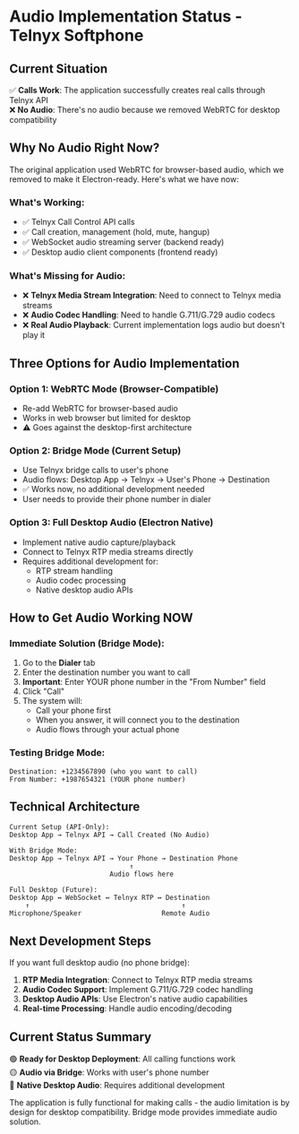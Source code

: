 # Audio Implementation Status - Telnyx Softphone

## Current Situation

✅ **Calls Work**: The application successfully creates real calls through Telnyx API  
❌ **No Audio**: There's no audio because we removed WebRTC for desktop compatibility

## Why No Audio Right Now?

The original application used WebRTC for browser-based audio, which we removed to make it Electron-ready. Here's what we have now:

### What's Working:
- ✅ Telnyx Call Control API calls
- ✅ Call creation, management (hold, mute, hangup)
- ✅ WebSocket audio streaming server (backend ready)
- ✅ Desktop audio client components (frontend ready)

### What's Missing for Audio:
- ❌ **Telnyx Media Stream Integration**: Need to connect to Telnyx media streams
- ❌ **Audio Codec Handling**: Need to handle G.711/G.729 audio codecs
- ❌ **Real Audio Playback**: Current implementation logs audio but doesn't play it

## Three Options for Audio Implementation

### Option 1: WebRTC Mode (Browser-Compatible)
- Re-add WebRTC for browser-based audio
- Works in web browser but limited for desktop
- ⚠️ Goes against the desktop-first architecture

### Option 2: Bridge Mode (Current Setup)
- Use Telnyx bridge calls to user's phone
- Audio flows: Desktop App → Telnyx → User's Phone → Destination
- ✅ Works now, no additional development needed
- User needs to provide their phone number in dialer

### Option 3: Full Desktop Audio (Electron Native)
- Implement native audio capture/playback
- Connect to Telnyx RTP media streams directly
- Requires additional development for:
  - RTP stream handling
  - Audio codec processing
  - Native desktop audio APIs

## How to Get Audio Working NOW

### Immediate Solution (Bridge Mode):
1. Go to the **Dialer** tab
2. Enter the destination number you want to call
3. **Important**: Enter YOUR phone number in the "From Number" field
4. Click "Call"
5. The system will:
   - Call your phone first
   - When you answer, it will connect you to the destination
   - Audio flows through your actual phone

### Testing Bridge Mode:
```
Destination: +1234567890 (who you want to call)
From Number: +1987654321 (YOUR phone number)
```

## Technical Architecture

```
Current Setup (API-Only):
Desktop App → Telnyx API → Call Created (No Audio)

With Bridge Mode:
Desktop App → Telnyx API → Your Phone → Destination Phone
                              ↑
                         Audio flows here

Full Desktop (Future):
Desktop App ↔ WebSocket ↔ Telnyx RTP ↔ Destination
    ↑                                      ↑
Microphone/Speaker                    Remote Audio
```

## Next Development Steps

If you want full desktop audio (no phone bridge):

1. **RTP Media Integration**: Connect to Telnyx RTP media streams
2. **Audio Codec Support**: Implement G.711/G.729 codec handling
3. **Desktop Audio APIs**: Use Electron's native audio capabilities
4. **Real-time Processing**: Handle audio encoding/decoding

## Current Status Summary

🟢 **Ready for Desktop Deployment**: All calling functions work  
🟡 **Audio via Bridge**: Works with user's phone number  
🔴 **Native Desktop Audio**: Requires additional development  

The application is fully functional for making calls - the audio limitation is by design for desktop compatibility. Bridge mode provides immediate audio solution.